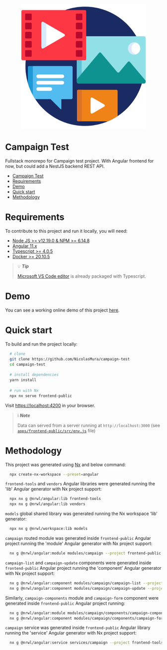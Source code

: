 <p align="center">
  <a href="https://campaign-test.nicolasmura.com" target="_blank">
    <img alt="Campaign test image" src="./apps/frontend-public/src/assets/icons/favicon.ico" width="400" />
  </a>
</p>

# Campaign Test

Fullstack monorepo for Campaign test project. With Angular frontend for now, but could add a NestJS backend REST API.

- [Campaign Test](#campaign-test)
- [Requirements](#requirements)
- [Demo](#demo)
- [Quick start](#quick-start)
- [Methodology](#methodology)

# Requirements

To contribute to this project and run it locally, you will need:

* [Node JS >= v12.19.0 & NPM >= 6.14.8](https://nodejs.org/en)
* [Angular 11.x](https://angular.io)
* [Typescript >= 4.0.5](https://www.typescriptlang.org)
* [Docker >= 20.10.5](https://www.docker.com/)

> :bulb: **_Tip_**
>
> [Microsoft VS Code editor](https://code.visualstudio.com/) is already packaged with Typescript.

# Demo

You can see a working online demo of this project [here](https://campaign-test.nicolasmura.com).

# Quick start

To build and run the project locally:

```bash
  # clone
  git clone https://github.com/NicolasMura/campaign-test
  cd campaign-test

  # install dependencies
  yarn install

  # run with Nx
  npx nx serve frontend-public
```

Visit [https://localhost:4200](https://localhost:4200) in your browser.

> :information_source: **_Note_**
>
> Data can served from a server running at `http://localhost:3000` (see [`apps/frontend-public/src/env.js`](./apps/frontend-public/src/env.js) file)

# Methodology

This project was generated using [Nx](https://nx.dev) and below command:

```bash
  npx create-nx-workspace --preset=angular
```

`frontend-tools` and `vendors` Angular libraries were generated running the 'lib' Angular generator with Nx project support:

```bash
  npx nx g @nrwl/angular:lib frontend-tools
  npx nx g @nrwl/angular:lib vendors
```

`models` global shared library was generated running the Nx workspace 'lib' generator:

```bash
  npx nx g @nrwl/workspace:lib models
```

`campaign` routed module was generated inside `frontend-public` Angular project running the 'module' Angular generator with Nx project support:

```bash
  nx g @nrwl/angular:module modules/campaign --project frontend-public --routing true
```

`campaign-list` and `campaign-update` components were generated inside `frontend-public` Angular project running the 'component' Angular generator with Nx project support:

```bash
  nx g @nrwl/angular:component modules/campaign/campaign-list --project frontend-public
  nx g @nrwl/angular:component modules/campaign/campaign-update --project frontend-public
```

Similarly, `campaign-components` module and `campaign-form` component were generated inside `frontend-public` Angular project running:

```bash
  nx g @nrwl/angular:module modules/campaign/components/campaign-components --project frontend-public --flat true
  nx g @nrwl/angular:component modules/campaign/components/campaign-form --project frontend-public
```


`campaign` service was generated inside `frontend-public` Angular library running the 'service' Angular generator with Nx project support:

```bash
  nx g @nrwl/angular:service services/campaign --project frontend-tools --flat
```
